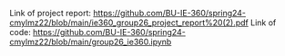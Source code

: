 Link of project report: https://github.com/BU-IE-360/spring24-cmylmz22/blob/main/ie360_group26_project_report%20(2).pdf
Link of code: https://github.com/BU-IE-360/spring24-cmylmz22/blob/main/group26_ie360.ipynb

